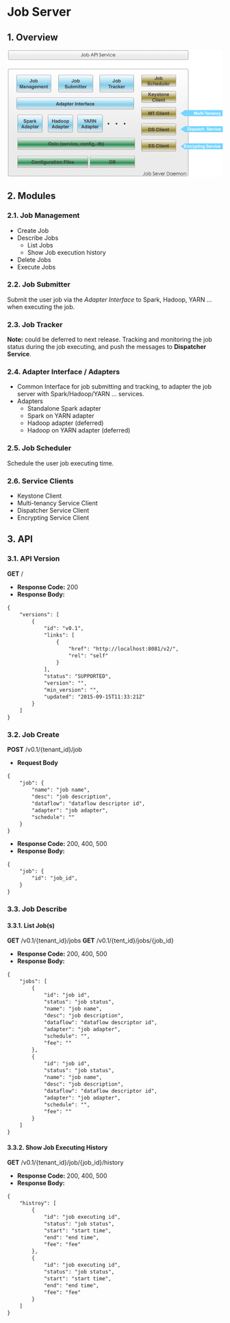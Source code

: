 <!--
        Licensed Materials - Property of esse.io

        (C) Copyright esse.io Inc. 2015 All Rights Reserved

        Licensed under the Apache License, Version 2.0 (the "License");
        you may not use this file except in compliance with the License.
        You may obtain a copy of the License at

           http://www.apache.org/licenses/LICENSE-2.0

        Unless required by applicable law or agreed to in writing, software
        distributed under the License is distributed on an "AS IS" BASIS,
        WITHOUT WARRANTIES OR CONDITIONS OF ANY KIND, either express or implied.
        See the License for the specific language governing permissions and
        limitations under the License.
-->

# Job Server

## 1. Overview

  ![Overview](/design/_static/fw-job-server.png)

## 2. Modules

### 2.1. Job Management

* Create Job
* Describe Jobs
  * List Jobs
  * Show Job execution history
* Delete Jobs
* Execute Jobs

### 2.2. Job Submitter
Submit the user job via the *Adapter Interface* to Spark, Hadoop, YARN ... when executing the job.

### 2.3. Job Tracker
**Note:** could be deferred to next release.
Tracking and monitoring the job status during the job executing, and push the messages to **Dispatcher Service**.

### 2.4. Adapter Interface / Adapters
* Common Interface for job submitting and tracking, to adapter the job server with Spark/Hadoop/YARN ... services.
* Adapters
  * Standalone Spark adapter
  * Spark on YARN adapter
  * Hadoop adapter (deferred)
  * Hadoop on YARN adapter (deferred)

### 2.5. Job Scheduler
Schedule the user job executing time.

### 2.6. Service Clients
* Keystone Client
* Multi-tenancy Service Client
* Dispatcher Service Client
* Encrypting Service Client

## 3. API
### 3.1. API Version
**GET**     /
* **Response Code:** 200 
* **Response Body:**
```
{
    "versions": [
        {
            "id": "v0.1",
            "links": [
                {
                    "href": "http://localhost:8081/v2/",
                    "rel": "self"
                }
            ],
            "status": "SUPPORTED",
            "version": "",
            "min_version": "",
            "updated": "2015-09-15T11:33:21Z"
        }
    ]
}
```

### 3.2. Job Create
**POST**    /v0.1/{tenant_id}/job
* **Request Body**
```
{
    "job": {
        "name": "job name",
        "desc": "job description",
        "dataflow": "dataflow descriptor id",
        "adapter": "job adapter",
        "schedule": ""
    }
}
```

* **Response Code:** 200, 400, 500
* **Response Body:**
```
{
    "job": {
        "id": "job_id",
    }
}
```

### 3.3. Job Describe
#### 3.3.1. List Job(s)
**GET**     /v0.1/{tenant_id}/jobs
**GET**     /v0.1/{tent_id}/jobs/{job_id}
* **Response Code:** 200, 400, 500
* **Response Body:**
```
{
    "jobs": [
        {
            "id": "job id",
            "status": "job status",
            "name": "job name",
            "desc": "job description",
            "dataflow": "dataflow descriptor id",
            "adapter": "job adapter",
            "schedule": "",
            "fee": ""
        },
        {
            "id": "job id",
            "status": "job status",
            "name": "job name",
            "desc": "job description",
            "dataflow": "dataflow descriptor id",
            "adapter": "job adapter",
            "schedule": "",
            "fee": ""
        }
    ]
}
```

#### 3.3.2. Show Job Executing History
**GET**     /v0.1/{tenant_id}/job/{job_id}/history
* **Response Code:** 200, 400, 500
* **Response Body:**
```
{
    "histroy": [
        {
            "id": "job executing id",
            "status": "job status",
            "start": "start time",
            "end": "end time",
            "fee": "fee"
        },
        {
            "id": "job executing id",
            "status": "job status",
            "start": "start time",
            "end": "end time",
            "fee": "fee"
        }
    ]
}
```
